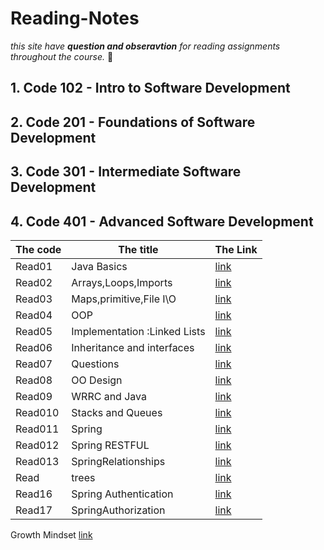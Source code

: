 # Reading-Notes
*this site have **question and obseravtion** for reading assignments throughout the course.* :speech_balloon:	

<!-- hidden comment -->
## 1. Code 102 - Intro to Software Development

## 2. Code 201 - Foundations of Software Development

## 3. Code 301 - Intermediate Software Development

## 4. Code 401 - Advanced Software Development

|The code | The title | The Link |
|---------|-----------|----------|
|Read01|Java Basics|[link](javaBasic.md)|
|Read02|Arrays,Loops,Imports|[link](ArrayLoopsImport.md)|
|Read03|Maps,primitive,File I\O|[link](Map-Primitive-File.md)|
|Read04|OOP|[link](OOP.md)|
|Read05|Implementation :Linked Lists|[link]()|
|Read06|Inheritance and interfaces|[link](InheritanceandInterfaces.md)|
|Read07|Questions|[link]()|
|Read08|OO Design|[link](OODesign.md)|
|Read09|WRRC and Java|[link](WRRCAndJava.md)|
|Read010|Stacks and Queues|[link](stacksAndQueues.md)|
|Read011|Spring|[link](spring.md)|
|Read012|Spring RESTFUL|[link](SpringRESTful.md)|
|Read013|SpringRelationships|[link](SpringRelationships.md)|
|Read|trees|[link](trees.md)|
|Read16|Spring Authentication|[link](SpringAuthentication.md)|
|Read17|SpringAuthorization|[link](SpringAuthorization.md)|

 Growth Mindset  [link](growthMindset.md)


